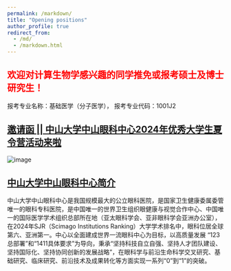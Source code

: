 ```yaml
---
permalink: /markdown/
title: "Opening positions"
author_profile: true
redirect_from: 
  - /md/
  - /markdown.html
---
```


## <font color="#FF0000">欢迎对计算生物学感兴趣的同学推免或报考硕士及博士研究生！</font>

报考专业名称：基础医学（分子医学）， 报考专业代码：1001J2

## [邀请函 || 中山大学中山眼科中心2024年优秀大学生夏令营活动来啦](https://mp.weixin.qq.com/s/elioOihuV3PzsMMH2oKsoQ)  
![image](https://github.com/ORFome/ORFome.github.io/assets/168516543/312f8d84-e0fd-4541-8785-205cca0ab01a)


## [中山大学中山眼科中心简介](https://www.gzzoc.com/zxjj)  

中山大学中山眼科中心是我国规模最大的公立眼科医院，是国家卫生健康委属委管唯一的眼科专科医院，是中国唯一的世界卫生组织眼健康与视觉合作中心、中国唯一的国际医学学术组织总部所在地（亚太眼科学会、亚非眼科学会亚洲办公室），在2024年SJR（Scimago Institutions Ranking）大学学术排名中，眼科位居全球第六、亚洲第一。中心以全面建成世界一流眼科中心为目标，以高质量发展 “123总部署”和“1411具体要求”为导向，秉承“坚持科技自立自强、坚持人才团队建设、坚持国际化、坚持协同创新的发展战略”，在眼科学与前沿生命科学交叉研究、基础研究、临床研究、前沿技术及成果转化等方面实现一系列“0”到“1”的突破。




